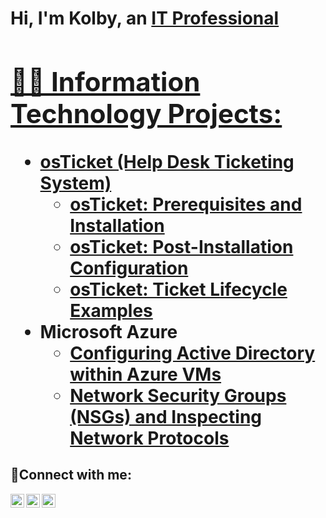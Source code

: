 <h1>Hi, I'm Kolby, an <a href="https://linkedin.com/in/kolby-niblack/">IT Professional

<h2>👨‍💻 Information Technology Projects:</h2>

- <b>osTicket (Help Desk Ticketing System)</b>
  - [osTicket: Prerequisites and Installation](https://github.com/kolbyniblack/osticket-prereqs)
  - [osTicket: Post-Installation Configuration](https://github.com/kolbyniblack/Post-Install-Configuration)
  - [osTicket: Ticket Lifecycle Examples](https://github.com/kolbyniblack/ticket-lifecycle)
- <b>Microsoft Azure</b>
  - [Configuring Active Directory within Azure VMs](https://github.com/kolbyniblack/configure-ad)
  - [Network Security Groups (NSGs) and Inspecting Network Protocols](https://github.com/kolbyniblack/azure-network-protocols)

<h2>🤳Connect with me:</h2>

[<img align="left" alt="Josh | Twitter" width="22px" src="https://cdn.jsdelivr.net/npm/simple-icons@v3/icons/twitter.svg" />][twitter]
[<img align="left" alt="Josh | LinkedIn" width="22px" src="https://cdn.jsdelivr.net/npm/simple-icons@v3/icons/linkedin.svg" />][linkedin]
[<img align="left" alt="Josh | Instagram" width="22px" src="https://cdn.jsdelivr.net/npm/simple-icons@v3/icons/instagram.svg" />][instagram]

[twitter]: https://twitter.com/
[instagram]: https://www.instagram.com/
[linkedin]: https://linkedin.com/in/
